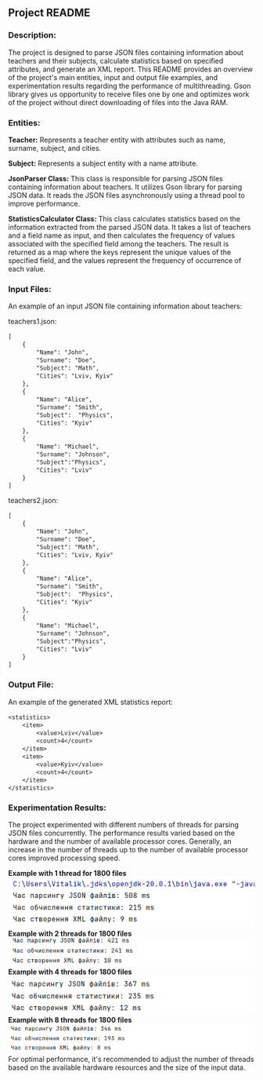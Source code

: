 ## **Project README**

### **Description:**

The project is designed to parse JSON files containing information about teachers and their subjects, calculate statistics based on specified attributes, and generate an XML report. This README provides an overview of the project's main entities, input and output file examples, and experimentation results regarding the performance of multithreading. Gson library gives us opportunity to receive files one by one and optimizes work of the project without direct downloading of files into the Java RAM.  

### Entities:

**Teacher:**
Represents a teacher entity with attributes such as name, surname, subject, and cities.

**Subject:**
Represents a subject entity with a name attribute.

**JsonParser Class:**
This class is responsible for parsing JSON files containing information about teachers. It utilizes Gson library for parsing JSON data. It reads the JSON files asynchronously using a thread pool to improve performance.

**StatisticsCalculator Class:**
This class calculates statistics based on the information extracted from the parsed JSON data. It takes a list of teachers and a field name as input, and then calculates the frequency of values associated with the specified field among the teachers. The result is returned as a map where the keys represent the unique values of the specified field, and the values represent the frequency of occurrence of each value.

### **Input Files:**

An example of an input JSON file containing information about teachers:

teachers1.json:
```
[
    {
        "Name": "John",
        "Surname": "Doe",
        "Subject": "Math",
        "Cities": "Lviv, Kyiv"
    },
    {
        "Name": "Alice",
        "Surname": "Smith",
        "Subject":  "Physics",
        "Cities": "Kyiv"
    },
    {
        "Name": "Michael",
        "Surname": "Johnson",
        "Subject":"Physics",
        "Cities": "Lviv"
    }
]
```

teachers2.json:
```
[
    {
        "Name": "John",
        "Surname": "Doe",
        "Subject": "Math",
        "Cities": "Lviv, Kyiv"
    },
    {
        "Name": "Alice",
        "Surname": "Smith",
        "Subject":  "Physics",
        "Cities": "Kyiv"
    },
    {
        "Name": "Michael",
        "Surname": "Johnson",
        "Subject":"Physics",
        "Cities": "Lviv"
    }
]
```

### Output File:

An example of the generated XML statistics report:

```
<statistics>
    <item>
        <value>Lviv</value>
        <count>4</count>
    </item>
    <item>
        <value>Kyiv</value>
        <count>4</count>
    </item>
</statistics>
```

### Experimentation Results:

The project experimented with different numbers of threads for parsing JSON files concurrently. The performance results varied based on the hardware and the number of available processor cores. Generally, an increase in the number of threads up to the number of available processor cores improved processing speed.

**Example with 1 thread for 1800 files**
![img.png](src/main/resources/data/img.png)
**Example with 2 threads for 1800 files**
![img_1.png](src/main/resources/data/img_1.png)
**Example with 4 threads for 1800 files**
![img_2.png](src/main/resources/data/img_2.png)
**Example with 8 threads for 1800 files**
![img_3.png](src/main/resources/data/img_3.png)
For optimal performance, it's recommended to adjust the number of threads based on the available hardware resources and the size of the input data.





